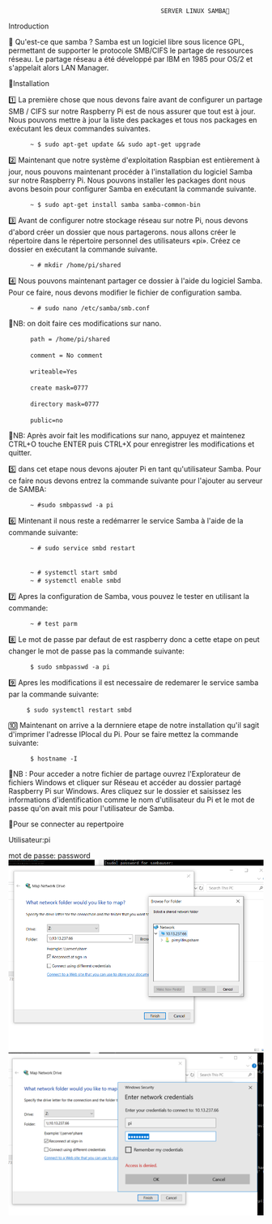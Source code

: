                                               SERVER LINUX SAMBA🎾
   
   Introduction
   
  📌 Qu'est-ce que samba ?
   Samba est un logiciel libre sous licence GPL, permettant de supporter le protocole SMB/CIFS le partage de ressources réseau.
Le partage réseau a été développé par IBM en 1985 pour OS/2 et s'appelait alors LAN Manager.
 
 📌Installation

 1️⃣  La première chose que nous devons faire avant de configurer un partage SMB / CIFS sur notre Raspberry Pi est de nous assurer que tout est à jour.
Nous pouvons mettre à jour la liste des packages et tous nos packages en exécutant les deux commandes suivantes.

          ~ $ sudo apt-get update && sudo apt-get upgrade
   
  
 2️⃣  Maintenant que notre système d'exploitation Raspbian est entièrement à jour, nous pouvons maintenant procéder à l'installation du logiciel Samba sur notre Raspberry Pi.
Nous pouvons installer les packages dont nous avons besoin pour configurer Samba en exécutant la commande suivante.

          ~ $ sudo apt-get install samba samba-common-bin
       
  
 3️⃣  Avant de configurer notre stockage réseau sur notre Pi, nous devons d'abord créer un dossier que nous partagerons.
nous allons créer le répertoire dans le répertoire personnel des utilisateurs «pi».
Créez ce dossier en exécutant la commande suivante.

        
          ~ # mkdir /home/pi/shared

        
  4️⃣  Nous pouvons maintenant partager ce dossier à l'aide du logiciel Samba. Pour ce faire, nous devons modifier le fichier de configuration samba.
 
          ~ # sudo nano /etc/samba/smb.conf
          
  📌NB: on doit faire ces modifications sur nano.
 
          path = /home/pi/shared

          comment = No comment

          writeable=Yes

          create mask=0777

          directory mask=0777

          public=no

 📌NB: Après avoir fait les modifications sur nano, appuyez et maintenez CTRL+O touche ENTER puis CTRL+X pour enregistrer les modifications   et quitter. 

5️⃣  dans cet etape nous devons ajouter Pi en tant qu'utilisateur Samba. Pour ce faire nous devons entrez la commande suivante pour l'ajouter au serveur de SAMBA:

          ~ #sudo smbpasswd -a pi
 
6️⃣   Mintenant il nous reste a redémarrer le service Samba à l'aide de la commande suivante:

          ~ # sudo service smbd restart

  
          ~ # systemctl start smbd
          ~ # systemctl enable smbd

  
 7️⃣ Apres la configuration de Samba, vous pouvez le tester en utilisant la commande:
               
          ~ # test parm
          
 8️⃣  Le mot de passe par defaut de est raspberry donc a cette etape on peut changer le mot de passe pas la commande suivante:
  
          $ sudo smbpasswd -a pi
          
 9️⃣ Apres les modifications il est necessaire de redemarer le service samba par la commande suivante:
  
         $ sudo systemctl restart smbd
          
   🔟  Maintenant on arrive a la dernniere etape de notre installation qu'il sagit d'imprimer l'adresse IPlocal du Pi. Pour se faire       mettez la commande suivante:
  
          $ hostname -I

   
   📌NB : Pour acceder a notre fichier de partage ouvrez l'Explorateur de fichiers Windows et cliquer sur Réseau et accéder au dossier partagé Raspberry Pi sur Windows. Ares cliquez sur le dossier et saisissez les informations d'identification comme le nom d'utilisateur du Pi et le mot de passe qu'on avait mis pour l'utilisateur de Samba.
   
   📌Pour se connecter au repertpoire
   
   Utilisateur:pi
   
   mot de passe: password
   ![](https://github.com/CollegeBoreal/INF1085-200-19A-01/blob/master/P.Projets/300111766/image/samba2.PNG?raw=true)
   ![](https://github.com/CollegeBoreal/INF1085-200-19A-01/blob/master/P.Projets/300111766/image/samba3.PNG?raw=true)


